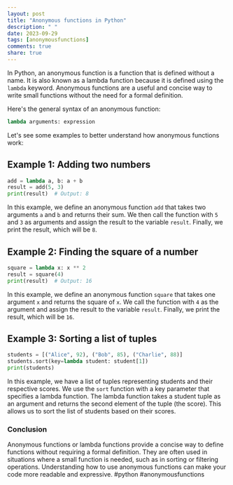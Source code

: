 ```yaml
---
layout: post
title: "Anonymous functions in Python"
description: " "
date: 2023-09-29
tags: [anonymousfunctions]
comments: true
share: true
---
```


In Python, an anonymous function is a function that is defined without a name. It is also known as a lambda function because it is defined using the `lambda` keyword. Anonymous functions are a useful and concise way to write small functions without the need for a formal definition.

Here's the general syntax of an anonymous function:

```python
lambda arguments: expression
```

Let's see some examples to better understand how anonymous functions work:

## Example 1: Adding two numbers

```python
add = lambda a, b: a + b
result = add(5, 3)
print(result)  # Output: 8
```

In this example, we define an anonymous function `add` that takes two arguments `a` and `b` and returns their sum. We then call the function with `5` and `3` as arguments and assign the result to the variable `result`. Finally, we print the result, which will be `8`.

## Example 2: Finding the square of a number

```python
square = lambda x: x ** 2
result = square(4)
print(result)  # Output: 16
```

In this example, we define an anonymous function `square` that takes one argument `x` and returns the square of `x`. We call the function with `4` as the argument and assign the result to the variable `result`. Finally, we print the result, which will be `16`.

## Example 3: Sorting a list of tuples

```python
students = [("Alice", 92), ("Bob", 85), ("Charlie", 88)]
students.sort(key=lambda student: student[1])
print(students)
```

In this example, we have a list of tuples representing students and their respective scores. We use the `sort` function with a key parameter that specifies a lambda function. The lambda function takes a student tuple as an argument and returns the second element of the tuple (the score). This allows us to sort the list of students based on their scores.

### Conclusion

Anonymous functions or lambda functions provide a concise way to define functions without requiring a formal definition. They are often used in situations where a small function is needed, such as in sorting or filtering operations. Understanding how to use anonymous functions can make your code more readable and expressive. #python #anonymousfunctions